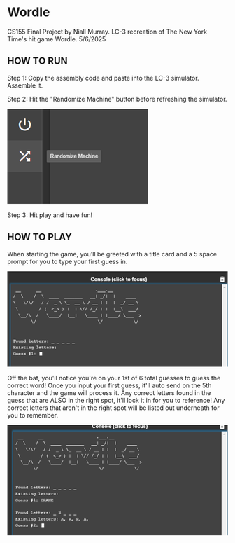 # Wordle

CS155 Final Project by Niall Murray. LC-3 recreation of The New York Time's hit game Wordle. 5/6/2025

## HOW TO RUN

Step 1: Copy the assembly code and paste into the LC-3 simulator. Assemble it.

Step 2: Hit the "Randomize Machine" button before refreshing the simulator.

![randomMachine](readmeassets/image.png)

Step 3: Hit play and have fun!

## HOW TO PLAY

When starting the game, you'll be greeted with a title card and a 5 space prompt for you to type your first guess in.

![titleCard](readmeassets/image2.png)

Off the bat, you'll notice you're on your 1st of 6 total guesses to guess the correct word! Once you input your first
guess, it'll auto send on the 5th character and the game will process it. Any correct letters found in the guess that
are ALSO in the right spot, it'll lock it in for you to reference! Any correct letters that aren't in the right spot
will be listed out underneath for you to remember.

![foundLetters](readmeassets/image3.png)